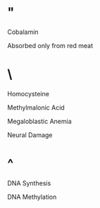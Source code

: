 # "

Cobalamin

Absorbed only from red meat

# \

Homocysteine

Methylmalonic Acid

Megaloblastic Anemia

Neural Damage

# ^

DNA Synthesis

DNA Methylation

